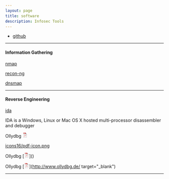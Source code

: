 ```yaml
---
layout: page
title: software
description: Infosec Tools
---
```


<div class="navbar">
    <div class="navbar-inner">
        <ul class="nav">
            <li><a href="https://github.com/dynamicparallax?tab=repositories">github</a></li>
        </ul>
    </div>
</div>

---

#### Information Gathering

<a name="qtl"></a>[nmap](http://rqtl.org)

<a name="qtl"></a>[recon-ng](http://rqtl.org)

<a name="qtl"></a>[dnsmap](http://rqtl.org)

---

#### Reverse Engineering

<a name="qtl2"></a>[ida](https://www.hex-rays.com/products/ida/)

IDA is a Windows, Linux or Mac OS X hosted multi-processor disassembler and debugger

Ollydbg
[![pdf](icons16/pdf-icon.png)](http://www.ollydbg.de/)

<a href="http://www.ollydbg.de/" target="_blank">icons16/pdf-icon.png</a>

Ollydbg
[![pdf](icons16/pdf-icon.png)](<a href=http://www.ollydbg.de/ target="_blank"></a>)

Ollydbg
[![pdf](icons16/pdf-icon.png)](http://www.ollydbg.de/ target="_blank")

---
